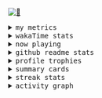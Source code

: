 [![🐙](https://hits.seeyoufarm.com/api/count/incr/badge.svg?url=https%3A%2F%2Fgithub.com%2Fktnkk%2Fhit-counter&count_bg=%23070707&title_bg=%23070707&icon=&icon_color=%23E7E7E7&title=visitors&edge_flat=true)](https://hits.seeyoufarm.com)

<details>
  <summary> <samp>my metrics</samp></summary>
  
  <br>
  
 ![🐳](https://github.com/kkhys/kkhys/blob/main/github-metrics.svg)
  
  ***
</details>

<details>
  <summary> <samp>wakaTime stats</samp></summary>
  
  <br>
  
<!--START_SECTION:waka-->
![Code Time](http://img.shields.io/badge/Code%20Time-2%2C384%20hrs%2054%20mins-blue)

**🐱 My GitHub Data** 

> 📦 5.0 MB Used in GitHub's Storage 
 > 
> 🏆 93 Contributions in the Year 2024
 > 
> 💼 Opted to Hire
 > 
> 📜 9 Public Repositories 
 > 
> 🔑 23 Private Repositories 
 > 
**I'm an Early 🐤** 

```text
🌞 Morning                4696 commits        █████████░░░░░░░░░░░░░░░░   36.63 % 
🌆 Daytime                2709 commits        █████░░░░░░░░░░░░░░░░░░░░   21.13 % 
🌃 Evening                4067 commits        ████████░░░░░░░░░░░░░░░░░   31.73 % 
🌙 Night                  1347 commits        ███░░░░░░░░░░░░░░░░░░░░░░   10.51 % 
```
📅 **I'm Most Productive on Monday** 

```text
Monday                   2017 commits        ████░░░░░░░░░░░░░░░░░░░░░   15.73 % 
Tuesday                  1912 commits        ████░░░░░░░░░░░░░░░░░░░░░   14.92 % 
Wednesday                1852 commits        ████░░░░░░░░░░░░░░░░░░░░░   14.45 % 
Thursday                 1835 commits        ████░░░░░░░░░░░░░░░░░░░░░   14.31 % 
Friday                   1815 commits        ████░░░░░░░░░░░░░░░░░░░░░   14.16 % 
Saturday                 1684 commits        ███░░░░░░░░░░░░░░░░░░░░░░   13.14 % 
Sunday                   1704 commits        ███░░░░░░░░░░░░░░░░░░░░░░   13.29 % 
```


📊 **This Week I Spent My Time On** 

```text
🕑︎ Time Zone: Asia/Tokyo

💬 Programming Languages: 
Other                    47 hrs 21 mins      █████████████████░░░░░░░░   68.66 % 
TypeScript               17 hrs 9 mins       ██████░░░░░░░░░░░░░░░░░░░   24.87 % 
Java                     1 hr 42 mins        █░░░░░░░░░░░░░░░░░░░░░░░░   02.48 % 
JSON                     44 mins             ░░░░░░░░░░░░░░░░░░░░░░░░░   01.07 % 
MDX                      28 mins             ░░░░░░░░░░░░░░░░░░░░░░░░░   00.70 % 

🔥 Editors: 
Chrome                   47 hrs 19 mins      █████████████████░░░░░░░░   68.62 % 
WebStorm                 18 hrs 53 mins      ███████░░░░░░░░░░░░░░░░░░   27.38 % 
Intellijidea             2 hrs 39 mins       █░░░░░░░░░░░░░░░░░░░░░░░░   03.86 % 
DataGrip                 5 mins              ░░░░░░░░░░░░░░░░░░░░░░░░░   00.14 % 

💻 Operating System: 
Mac                      68 hrs 58 mins      █████████████████████████   100.00 % 
```


 Last Updated on 2024/01/14 18:35:23 UTC
<!--END_SECTION:waka-->
  
  ***
</details>


<details>
  <summary> <samp>now playing</samp></summary>
  
  <br>
 
 [![🐟](https://spotify-github-profile.vercel.app/api/view?uid=31ryofms4dnv7mrohhepo4c4zgqu&cover_image=true&theme=default&show_offline=false&background_color=121212&bar_color=53b14f&bar_color_cover=false)](https://open.spotify.com/user/31ryofms4dnv7mrohhepo4c4zgqu)
  
  ***
</details>

<details>
  <summary> <samp>github readme stats</samp></summary>
  
  <br>
  
 <p align="left"> 
  <img alt="🐠" src="https://github-readme-stats.vercel.app/api?username=kkhys&count_private=true&show_icons=true&theme=dark&include_all_commits=true" />
  <img alt="🐟" src="https://github-readme-stats.vercel.app/api/top-langs/?username=kkhys&layout=compact&theme=dark&langs_count=10&hide=HTML,CSS,SCSS" />
</p>
  
  ***
</details>

<details>
  <summary> <samp>profile trophies</samp></summary>
  
  <br>
  
  [![🐬](https://github-profile-trophy.vercel.app/?username=kkhys&rank=SECRET,SSS,SS,S,AAA,AA,A&theme=darkhub&row=1&margin-w=10&no-bg=true)](https://github.com/ryo-ma/github-profile-trophy)
  
  ***
</details>

<details>
  <summary> <samp>summary cards</samp></summary>
  
  <br>
  
  ![🐋](https://github-profile-summary-cards.vercel.app/api/cards/profile-details?username=kkhys&theme=github_dark)
  ![🦑](https://github-profile-summary-cards.vercel.app/api/cards/repos-per-language?username=kkhys&theme=github_dark)
  ![🦭](https://github-profile-summary-cards.vercel.app/api/cards/most-commit-language?username=kkhys&theme=github_dark)
  ![🦀](https://github-profile-summary-cards.vercel.app/api/cards/stats?username=kkhys&theme=github_dark)
  ![🦈](https://github-profile-summary-cards.vercel.app/api/cards/productive-time?username=kkhys&theme=github_dark)
  
  ***
</details>

<details>
  <summary> <samp>streak stats</samp></summary>
  
  <br>
  
  [![🐠](http://github-readme-streak-stats.herokuapp.com?user=kkhys&theme=dark)](https://git.io/streak-stats)
  
  ***
</details>

<details>
  <summary> <samp>activity graph</samp></summary>
  
  <br>
  
  [![🐡](https://github-readme-activity-graph.vercel.app/graph?username=kkhys&theme=xcode)](https://github.com/ashutosh00710/github-readme-activity-graph)
  
  ***
</details>
